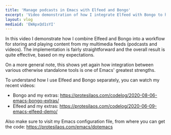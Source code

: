 ```yaml
---
title: 'Manage podcasts in Emacs with Elfeed and Bongo'
excerpt: 'Video demonstration of how I integrate Elfeed with Bongo to handle multimedia feeds (podcasts and videos).'
layout: vlog
mediaid: 'EWApxQd1sYI'
---
```


In this video I demonstrate how I combine Elfeed and Bongo into a
workflow for storing and playing content from my multimedia feeds
(podcasts and videos).  The implementation is fairly straightforward and
the overall result is quite effective, based on my expectations.

On a more general note, this shows yet again how integration between
various otherwise standalone tools is one of Emacs' greatest strengths.

To understand how I use Elfeed and Bongo separately, you can watch my
recent videos:

+ Bongo and my extras: <https://protesilaos.com/codelog/2020-08-06-emacs-bongo-extras/>
+ Elfeed and my extras: <https://protesilaos.com/codelog/2020-06-09-emacs-elfeed-demo/>

Also make sure to visit my Emacs configuration file, from where you can
get the code: <https://protesilaos.com/emacs/dotemacs>
